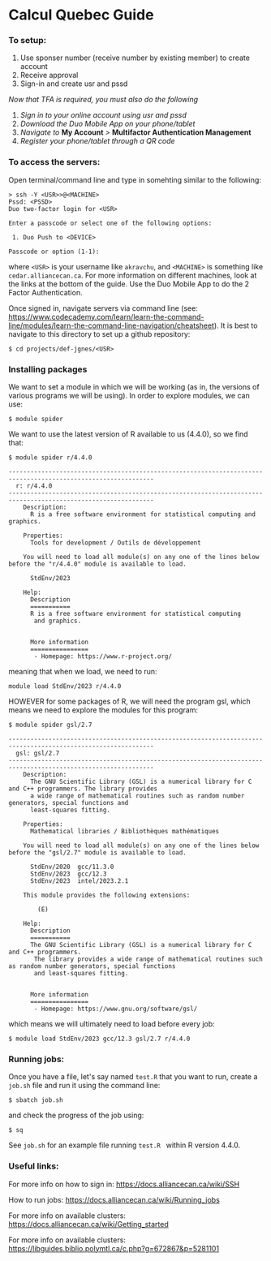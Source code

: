 # Calcul Quebec Guide

### To setup:

1. Use sponser number (receive number by existing member) to create account
2. Receive approval
3. Sign-in and create usr and pssd

*Now that TFA is required, you must also do the following*

1. *Sign in to your online account using usr and pssd*
2. *Download the Duo Mobile App on your phone/tablet*
3. *Navigate to* **My Account** *>* **Multifactor Authentication Management**
4. *Register your phone/tablet through a QR code*

### To access the servers:

Open terminal/command line and type in somehting similar to the following:

```
> ssh -Y <USR>>@<MACHINE>
Pssd: <PSSD>
Duo two-factor login for <USR>

Enter a passcode or select one of the following options:

 1. Duo Push to <DEVICE>

Passcode or option (1-1): 
```

where `<USR>` is your username like `akravchu`, and `<MACHINE>` is something like `cedar.alliancecan.ca`. For more information on different machines, look at the links at the bottom of the guide. Use the Duo Mobile App to do the 2 Factor Authentication. 

Once signed in, navigate servers via command line (see: https://www.codecademy.com/learn/learn-the-command-line/modules/learn-the-command-line-navigation/cheatsheet). It is best to navigate to this directory to set up a github repository:

```
$ cd projects/def-jgnes/<USR>
```

### Installing packages

We want to set a module in which we will be working (as in, the versions of various programs we will be using). In order to explore modules, we can use:

```
$ module spider
```

We want to use the latest version of R available to us (4.4.0), so we find that:

```
$ module spider r/4.4.0

--------------------------------------------------------------------------------------------------------------
  r: r/4.4.0
--------------------------------------------------------------------------------------------------------------
    Description:
      R is a free software environment for statistical computing and graphics.

    Properties:
      Tools for development / Outils de développement

    You will need to load all module(s) on any one of the lines below before the "r/4.4.0" module is available to load.

      StdEnv/2023

    Help:
      Description
      ===========
      R is a free software environment for statistical computing
       and graphics.


      More information
      ================
       - Homepage: https://www.r-project.org/

```

meaning that when we load, we need to run:

```
module load StdEnv/2023 r/4.4.0
```

HOWEVER for some packages of R, we will need the program gsl, which means we need to explore the modules for this program:

```
$ module spider gsl/2.7

--------------------------------------------------------------------------------------------------------------
  gsl: gsl/2.7
--------------------------------------------------------------------------------------------------------------
    Description:
      The GNU Scientific Library (GSL) is a numerical library for C and C++ programmers. The library provides
      a wide range of mathematical routines such as random number generators, special functions and
      least-squares fitting.

    Properties:
      Mathematical libraries / Bibliothèques mathématiques

    You will need to load all module(s) on any one of the lines below before the "gsl/2.7" module is available to load.

      StdEnv/2020  gcc/11.3.0
      StdEnv/2023  gcc/12.3
      StdEnv/2023  intel/2023.2.1

    This module provides the following extensions:

        (E)

    Help:
      Description
      ===========
      The GNU Scientific Library (GSL) is a numerical library for C and C++ programmers.
       The library provides a wide range of mathematical routines such as random number generators, special functions
       and least-squares fitting.


      More information
      ================
       - Homepage: https://www.gnu.org/software/gsl/
```

which means we will ultimately need to load before every job:

```
$ module load StdEnv/2023 gcc/12.3 gsl/2.7 r/4.4.0
```

### Running jobs:

Once you have a file, let's say named `test.R` that you want to run, create a `job.sh` file and run it using the command line:

```
$ sbatch job.sh
```

and check the progress of the job using:

```
$ sq
```

See `job.sh` for an example file running `test.R ` within R version 4.4.0.

### Useful links:

For more info on how to sign in: https://docs.alliancecan.ca/wiki/SSH

How to run jobs: https://docs.alliancecan.ca/wiki/Running_jobs 

For more info on available clusters: https://docs.alliancecan.ca/wiki/Getting_started

For more info on available clusters: https://libguides.biblio.polymtl.ca/c.php?g=672867&p=5281101
